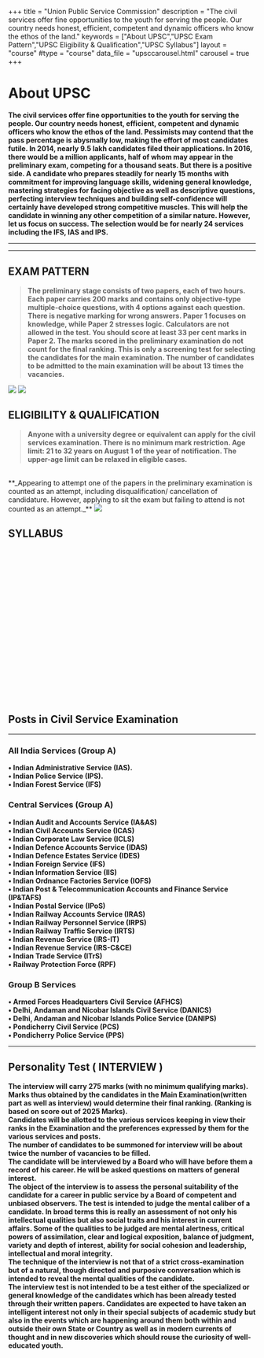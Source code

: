 +++
title = "Union Public Service Commission"
description = "The civil services offer fine opportunities to the youth for serving the people. Our country needs honest, efficient, competent and dynamic officers who know the ethos of the land."
keywords = ["About UPSC","UPSC Exam Pattern","UPSC Eligibility & Qualification","UPSC Syllabus"]
layout = "course"
#type = "course"
data_file = "upsccarousel.html"
carousel = true
+++

# About UPSC
>
**The civil services offer fine opportunities to the youth for serving the people. Our country needs honest, efficient, competent and dynamic officers who know the ethos of the land.
Pessimists may contend that the pass percentage is abysmally low, making the effort of most candidates futile. In 2014, nearly 9.5 lakh candidates filed their applications. In 2016, there would be a million applicants, half of whom may appear in the preliminary exam, competing for a thousand seats. But there is a positive side. A candidate who prepares steadily for nearly 15 months with commitment for improving language skills, widening general knowledge, mastering strategies for facing objective as well as descriptive questions, perfecting interview techniques and building self-confidence will certainly have developed strong competitive muscles. This will help the candidate in winning any other competition of a similar nature. However, let us focus on success. The selection would be for nearly 24 services including the IFS, IAS and IPS.**

***




<!-- {{< youtube id="w7Ft2ymGmfc" autoplay="false" >}} -->

***

## EXAM PATTERN

> **The preliminary stage consists of two papers, each of two hours. Each paper carries 200 marks and contains only objective-type multiple-choice questions, with 4 options against each question. There is negative marking for wrong answers. Paper 1 focuses on knowledge, while Paper 2 stresses logic. Calculators are not allowed in the test. You should score at least 33 per cent marks in Paper 2. The marks scored in the preliminary examination do not count for the final ranking. This is only a screening test for selecting the candidates for the main examination. The number of candidates to be admitted to the main examination will be about 13 times the vacancies.**

<img src="/img/banners/pre exam pattern.jpg" style="max-width: 100%;"/>



<img src="/img/banners/mains exam pattern.jpg" style="max-width: 100%;"/>

## ELIGIBILITY & QUALIFICATION
> **Anyone with a university degree or equivalent can apply for the civil services examination. There is no minimum mark restriction. Age limit: 21 to 32 years on August 1 of the year of notification. The upper-age limit can be relaxed in eligible cases.**

</br>
	**_Appearing to attempt one of the papers in the preliminary examination is counted as an attempt, including disqualification/ cancellation of candidature. However, applying to sit the exam but failing to attend is not counted as an attempt._**

<img src="/img/banners/eligibility.jpg" style="max-width: 100%;"/>
</br>

## SYLLABUS

<div class="container">
<div class="col-md-4" style="margin-left: -10px;margin-right: -10px;">
                    <a href="../upsc-prelims-syllabus"><div class="box-simple" style="background-repeat:  no-repeat;background-image: url('/img/upsc/prelims.jpg');background-size:  contain;min-height: 153px;">
                    </div></a>
</div>
<div class="col-md-4" style="margin-left: -10px;margin-right: -10px;">
                    <a href="../upsc-mains-syllabus"><div class="box-simple" style="background-repeat:  no-repeat;background-image: url('/img/upsc/mains.jpg');background-size:  contain;min-height: 153px;">
                    </div></a>
                    </div>
</div>



## Posts in  Civil Service Examination
---

### All India Services (Group A)  
>
**•	Indian Administrative Service (IAS).  
•	Indian Police Service (IPS).  
•	Indian Forest Service (IFS)**  

### Central Services (Group A)  
>
**•	Indian Audit and Accounts Service (IA&AS)  
•	Indian Civil Accounts Service (ICAS)  
•	Indian Corporate Law Service (ICLS)  
•	Indian Defence Accounts Service (IDAS)  
•	Indian Defence Estates Service (IDES)  
•	Indian Foreign Service (IFS)  
•	Indian Information Service (IIS)  
•	Indian Ordnance Factories Service (IOFS)  
•	Indian Post & Telecommunication Accounts and Finance Service (IP&TAFS)  
•	Indian Postal Service (IPoS)  
•	Indian Railway Accounts Service (IRAS)  
•	Indian Railway Personnel Service (IRPS)  
•	Indian Railway Traffic Service (IRTS)  
•	Indian Revenue Service (IRS-IT)  
•	Indian Revenue Service (IRS-C&CE)  
•	Indian Trade Service (ITrS)  
•	Railway Protection Force (RPF)**  

### Group B Services  
>
**•	Armed Forces Headquarters Civil Service (AFHCS)  
•	Delhi, Andaman and Nicobar Islands Civil Service (DANICS)  
•	Delhi, Andaman and Nicobar Islands Police Service (DANIPS)  
•	Pondicherry Civil Service (PCS)  
•	Pondicherry Police Service (PPS)**  

___


## Personality Test ( INTERVIEW )

>
**The interview will carry 275 marks (with no minimum qualifying marks). Marks thus obtained by the candidates in the Main Examination(written part as well as interview) would determine their final ranking. (Ranking is based on score out of 2025 Marks).  
Candidates will be allotted to the various services keeping in view their ranks in the Examination and the preferences expressed by them for the various services and posts.  
The number of candidates to be summoned for interview will be about twice the number of vacancies to be filled.  
The candidate will be interviewed by a Board who will have before them a record of his career. He will be asked questions on matters of general interest.  
The object of the interview is to assess the personal suitability of the candidate for a career in public service by a Board of competent and unbiased observers. The test is intended to judge the mental caliber of a candidate. In broad terms this is really an assessment of not only his intellectual qualities but also social traits and his interest in current affairs.
Some of the qualities to be judged are mental alertness, critical powers of assimilation, clear and logical exposition, balance of judgment, variety and depth of interest, ability for social cohesion and leadership, intellectual and moral integrity.  
The technique of the interview is not that of a strict cross-examination but of a natural, though directed and purposive conversation which is intended to reveal the mental qualities of the candidate.  
The interview test is not intended to be a test either of the specialized or general knowledge of the candidates which has been already tested through their written papers. Candidates are expected to have taken an intelligent interest not only in their special subjects of academic study but also in the events which are happening around them both within and outside their own State or Country as well as in modern currents of thought and in new discoveries which should rouse the curiosity of well-educated youth.**  

<!-- ## FAQ's



> In case you haven't found the answer for your question please feel free to contact us, our customer support will be happy to help you. -->
